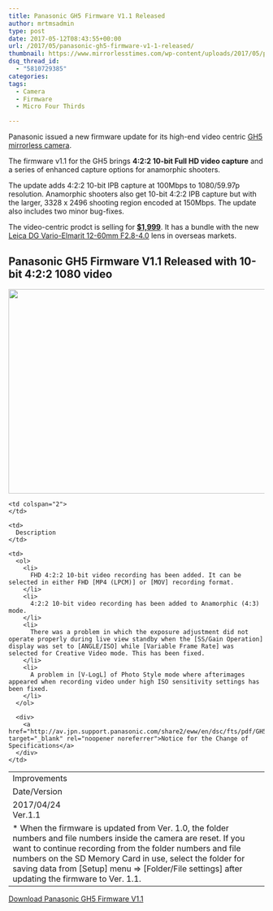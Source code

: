 ```yaml
---
title: Panasonic GH5 Firmware V1.1 Released
author: mrtmsadmin
type: post
date: 2017-05-12T08:43:55+00:00
url: /2017/05/panasonic-gh5-firmware-v1-1-released/
thumbnail: https://www.mirrorlesstimes.com/wp-content/uploads/2017/05/panasonic-gh5-firmware-v1-1-coming-april-24-10-bit-422-1080-video.jpg
dsq_thread_id:
  - "5810729385"
categories:
tags:
  - Camera
  - Firmware
  - Micro Four Thirds

---
```

Panasonic issued a new firmware update for its high-end video centric [GH5 mirrorless camera][1].

The firmware v1.1 for the GH5 brings **4:2:2 10-bit Full HD video capture** and a series of enhanced capture options for anamorphic shooters.

The update adds 4:2:2 10-bit IPB capture at 100Mbps to 1080/59.97p resolution. Anamorphic shooters also get 10-bit 4:2:2 IPB capture but with the larger, 3328 x 2496 shooting region encoded at 150Mbps. The update also includes two minor bug-fixes.

The video-centric prodct is selling for **<a title="" href="http://amzn.to/2iEyM0W" target="_blank" rel="nofollow noopener noreferrer">$1,999</a>**. It has a bundle with the new [Leica DG Vario-Elmarit 12-60mm F2.8-4.0][2] lens in overseas markets.<!--more-->

## Panasonic GH5 Firmware V1.1 Released with 10-bit 4:2:2 1080 video

[<img class="aligncenter size-full wp-image-864" src="https://i2.wp.com/www.mirrorlesstimes.com/wp-content/uploads/2017/01/panasonic-gh5.png?resize=600%2C403&#038;ssl=1" alt="" width="600" height="403" srcset="https://i2.wp.com/www.mirrorlesstimes.com/wp-content/uploads/2017/01/panasonic-gh5.png?w=900&ssl=1 900w, https://i2.wp.com/www.mirrorlesstimes.com/wp-content/uploads/2017/01/panasonic-gh5.png?resize=300%2C201&ssl=1 300w, https://i2.wp.com/www.mirrorlesstimes.com/wp-content/uploads/2017/01/panasonic-gh5.png?resize=768%2C515&ssl=1 768w, https://i2.wp.com/www.mirrorlesstimes.com/wp-content/uploads/2017/01/panasonic-gh5.png?resize=180%2C120&ssl=1 180w" sizes="(max-width: 600px) 100vw, 600px" data-recalc-dims="1" />][3]

<table  class=" table table-hover" >
  <tr valign="top">
    <td width="24%">
      Improvements
    </td>
    
    <td colspan="2">
    </td>
  </tr>
  
  <tr valign="top">
    <td>
      Date/Version
    </td>
    
    <td>
      Description
    </td>
  </tr>
  
  <tr valign="top">
    <td>
      2017/04/24<br /> Ver.1.1
    </td>
    
    <td>
      <ol>
        <li>
          FHD 4:2:2 10-bit video recording has been added. It can be selected in either FHD [MP4 (LPCM)] or [MOV] recording format.
        </li>
        <li>
          4:2:2 10-bit video recording has been added to Anamorphic (4:3) mode.
        </li>
        <li>
          There was a problem in which the exposure adjustment did not operate properly during live view standby when the [SS/Gain Operation] display was set to [ANGLE/ISO] while [Variable Frame Rate] was selected for Creative Video mode. This has been fixed.
        </li>
        <li>
          A problem in [V-LogL] of Photo Style mode where afterimages appeared when recording video under high ISO sensitivity settings has been fixed.
        </li>
      </ol>
      
      <div>
        <a href="http://av.jpn.support.panasonic.com/share2/eww/en/dsc/fts/pdf/GH5_V11_ENG.pdf" target="_blank" rel="noopener noreferrer">Notice for the Change of Specifications</a>
      </div>
    </td>
  </tr>
  
  <tr valign="top">
    <td colspan="3">
      <div>
        * When the firmware is updated from Ver. 1.0, the folder numbers and file numbers inside the camera are reset. If you want to continue recording from the folder numbers and file numbers on the SD Memory Card in use, select the folder for saving data from [Setup] menu ⇒ [Folder/File settings] after updating the firmware to Ver. 1.1.
      </div>
    </td>
  </tr>
</table>

<a class="btn btn-primary btn-lg btn-block btn-danger" title="Panasonic GH5 Firmware V1.1" href="http://av.jpn.support.panasonic.com/support/global/cs/dsc/download/fts/index2.html" target="“_blank”">Download Panasonic GH5 Firmware V1.1</a>

 [1]: https://www.mirrorlesstimes.com/2017/01/panasonic-gh5/
 [2]: https://www.mirrorlesstimes.com/2017/01/panasonic-12-60mm-f2-8-4-0-lens/
 [3]: https://i2.wp.com/www.mirrorlesstimes.com/wp-content/uploads/2017/01/panasonic-gh5.png?ssl=1